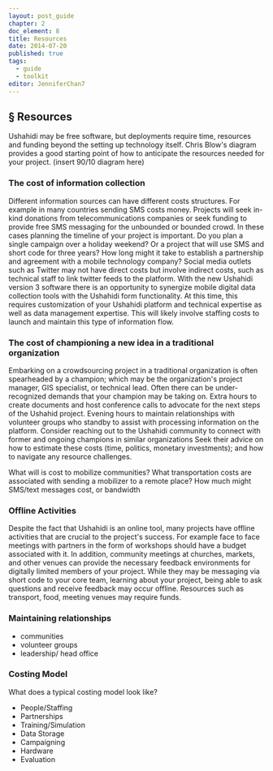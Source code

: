 ```yaml
---
layout: post_guide
chapter: 2
doc_element: 8
title: Resources
date: 2014-07-20
published: true
tags:
  - guide
  - toolkit
editor: JenniferChan7
---
```


## &sect; Resources

Ushahidi may be free software, but deployments require time, resources and funding beyond the setting up technology itself. Chris Blow's diagram provides a good starting point of how to anticipate the resources needed for your project. (insert 90/10 diagram here)

### The cost of information collection
Different information sources can have different costs structures. For example in many countries sending SMS costs money. Projects will seek in-kind donations from telecommunications companies or seek funding to provide free SMS messaging for the unbounded or bounded crowd. In these cases planning the timeline of your project is important. Do you plan a single campaign over a holiday weekend? Or a project that will use SMS and short code for three years? How long might it take to establish a partnership and agreement with a mobile technology company? Social media outlets such as Twitter may not have direct costs but involve indirect costs, such as technical staff to link twitter feeds to the platform. With the new Ushahidi version 3 software there is an opportunity to synergize mobile digital data collection tools with the Ushahidi form functionality. At this time, this requires customization of your Ushahidi platform and technical expertise as well as data management expertise. This will likely involve staffing costs to launch and maintain this type of information flow.


### The cost of championing a new idea in a traditional organization
Embarking on a crowdsourcing project in a traditional organization is often spearheaded by a champion; which may be the organization's project manager, GIS specialist, or technical lead. Often there can be under-recognized demands that your champion may be taking on. Extra hours to create documents and host conference calls to advocate for the next steps of the Ushahid project. Evening hours to maintain relationships with volunteer groups who standby to assist with processing information on the platform. Consider reaching out to the Ushahidi community to connect with  former and ongoing champions in similar organizations Seek their advice on how to estimate these costs (time, politics, monetary investments); and how to navigate any resource challenges.

What will is cost to mobilize communities? What transportation costs are associated with sending a mobilizer to a remote place? How much might SMS/text messages cost, or bandwidth

### Offline Activities
Despite the fact that Ushahidi is an online tool, many projects  have offline activities that are crucial to the project's success. For example face to face meetings with partners in the form of workshops should have a budget associated with it.  In addition, community meetings at churches, markets, and other venues can provide the necessary feedback environments for digitally limited members of your project. While they may be messaging via short code to your core team, learning about your project, being able to ask questions and receive feedback may occur offline. Resources such as transport, food, meeting venues may require funds.  

### Maintaining relationships
- communities
- volunteer groups
- leadership/ head office

### Costing Model

What does a typical costing model look like?

- People/Staffing
- Partnerships
- Training/Simulation
- Data Storage
- Campaigning
- Hardware
- Evaluation
